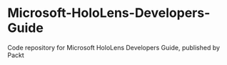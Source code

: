 # Microsoft-HoloLens-Developers-Guide
Code repository for Microsoft HoloLens Developers Guide, published by Packt
